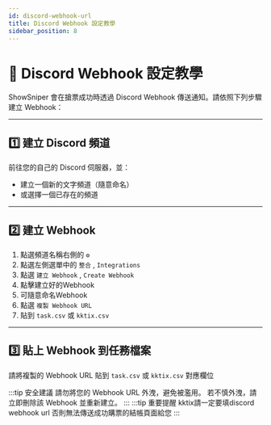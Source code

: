 ```yaml
---
id: discord-webhook-url
title: Discord Webhook 設定教學
sidebar_position: 8
---
```


# 🔔 Discord Webhook 設定教學

ShowSniper 會在搶票成功時透過 Discord Webhook 傳送通知。請依照下列步驟建立 Webhook：

---

## 1️⃣ 建立 Discord 頻道

前往您的自己的 Discord 伺服器，並：

- 建立一個新的文字頻道（隨意命名）
- 或選擇一個已存在的頻道

---

## 2️⃣ 建立 Webhook

1. 點選頻道名稱右側的 `⚙️`
2. 點選左側選單中的 `整合` , `Integrations`
3. 點選 `建立 Webhook` , `Create Webhook`
4. 點擊建立好的Webhook
5. 可隨意命名Webhook
6. 點選 `複製 Webhook URL`
7. 貼到 `task.csv` 或 `kktix.csv`

---

## 3️⃣ 貼上 Webhook 到任務檔案

請將複製的 Webhook URL 貼到 `task.csv` 或 `kktix.csv` 對應欄位

:::tip 安全建議
請勿將您的 Webhook URL 外洩，避免被濫用。
若不慎外洩，請立即刪除該 Webhook 並重新建立。
:::
:::tip 重要提醒
kktix請一定要填discord webhook url
否則無法傳送成功購票的結帳頁面給您
:::
